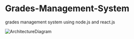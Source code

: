 # Grades-Management-System
grades management system using node.js and react.js

![ArchitectureDiagram](https://user-images.githubusercontent.com/44554446/171026632-04716c1d-e947-4924-9976-27f36b3da8d6.png)
